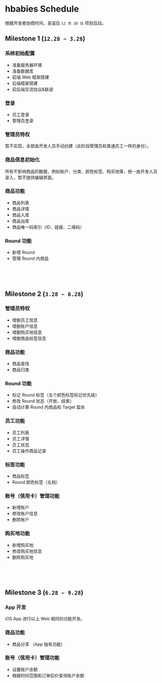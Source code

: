 # hbabies Schedule

根据开发者协商时间，圣诞后 `12 月 28 日` 项目启动。

## Milestone 1 (`12.28 ~ 3.28`)

### 系统初始配置

- 准备服务器环境
- 准备数据库
- 前端 Web 框架搭建
- 后端框架搭建
- 前后端交流协议&联调

### 登录

- 员工登录
- 管理员登录

### 管理员特权

暂不实现，全部由开发人员手动创建（此阶段管理员和普通员工一样的身份）。

### 商品信息初始化

所有不影响商品的数据，例如账户、分类、颜色标签、购买地等，统一由开发人员录入，暂不提供编辑界面。

### 商品功能

- 商品列表
- 商品详情
- 商品入库
- 商品出库
- 商品唯一码索引（ID、链接、二维码）

### Round 功能

- 新增 Round
- 管理 Round 内商品

<br /><br /><br />

## Milestone 2 (`3.28 ~ 6.28`)

### 管理员特权

- 增删员工信息
- 增删账户信息
- 增删购买地信息
- 增删商品标签信息

### 商品功能

- 商品查找
- 商品归类

### Round 功能

- 标记 Round 标签（五个颜色标签标记优先级）
- 修改 Round 状态（开放、结束）
- 自动计算 Round 内商品和 Target 盈余

### 员工功能

- 员工列表
- 员工详情
- 员工状态
- 员工操作商品记录

### 标签功能

- 商品标签
- Round 颜色标签（五档）

### 账号（信用卡）管理功能

- 新增账户
- 修改账户信息
- 删除账户

### 购买地功能

- 新增购买地
- 修改购买地信息
- 删除购买地

<br /><br /><br />

## Milestone 3 (`6.28 ~ 9.28`)

### App 开发

iOS App 进行以上 Web 相同的功能开发。

### 商品功能

- 商品分享 （App 独有功能）

### 账号（信用卡）管理功能

- 设置账户余额
- 根据时间范围和订单扣价查询账户余额
